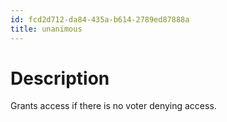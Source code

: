 ```yaml
---
id: fcd2d712-da84-435a-b614-2789ed87888a
title: unanimous
---
```


# Description

Grants access if there is no voter denying access.
